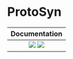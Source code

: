 # ProtoSyn

| **Documentation**                                                               |
|:-------------------------------------------------------------------------------:|
| [![][docs-stable-img]][docs-stable-url] [![][docs-latest-img]][docs-latest-url] |



[docs-stable-img]: https://img.shields.io/badge/docs-stable-green.svg
[docs-stable-url]: https://sergio-santos-group.github.io/ProtoSyn.jl/stable
[docs-latest-img]: https://img.shields.io/badge/docs-orange-green.svg
[docs-latest-url]: https://sergio-santos-group.github.io/ProtoSyn.jl/latest
